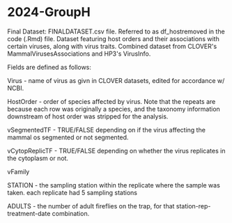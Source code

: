 # 2024-GroupH


Final Dataset: FINALDATASET.csv file. Referred to as df_hostremoved in the code (.Rmd) file. Dataset featuring host orders and their associations with certain viruses, along with virus traits. Combined dataset from CLOVER's MammalVirusesAssociations and HP3's VirusInfo. 


Fields are defined as follows:

Virus - name of virus as givn in CLOVER datasets, edited for accordance w/ NCBI. 

HostOrder - order of species affected by virus. Note that the repeats are because each row was originally a species, and the taxonomy information downstream of host order was stripped for the analysis.

vSegmentedTF - TRUE/FALSE depending on if the virus affecting the mammal os segmented or not segmented. 

vCytopReplicTF - TRUE/FALSE depending on whether the virus replicates in the cytoplasm or not. 

vFamily

STATION - the sampling station within the replicate where the sample was taken. each replicate had 5 sampling stations

ADULTS - the number of adult fireflies on the trap, for that station-rep-treatment-date combination.
